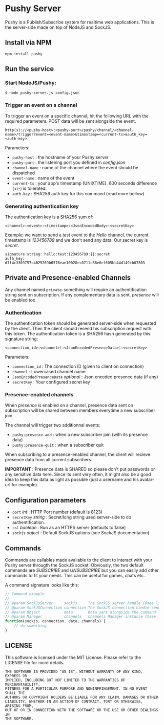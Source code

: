 # Pushy Server

Pushy is a Publish/Subscribe system for realtime web applications. 
This is the server-side made on top of NodeJS and SockJS.

## Install via NPM

```
npm install pushy
```

## Run the service

### Start NodeJS/Pushy:

```
$ node pushy-server.js config.json
```

### Trigger an event on a channel

To trigger an event on a specific channel, hit the following URL with the required parameters. POST data will be sent alongside the event.

``` 
http(s)://<pushy-host>:<pushy-port>/pushy/channel/<channel-name>/trigger?event=<event-name>&timestamp=<current-ts>&auth_key=<auth-key>
``` 

Parameters:
* ```pushy-host``` : the hostname of your Pushy server
* ```pushy-port``` : the listening port you defined in *config.json*
* ```channel-name``` : name of the channel where the event should be dispatched
* ```event-name``` : name of the event
* ```current-ts``` : your app's timestamp (UNIXTIME). 600 seconds difference (+/-) is tolerated.
* ```auth-key``` : SHA256 auth key for this command (read more bellow)

### Generating authentication key

The authentication key is a SHA256 sum of:

```
<channel>:<event>:<timestamp>:<JsonEncodedBody>:<secretKey>
``` 

Example: we want to send a *test* event to the *Hello* channel, the current timestamp is *123456789* and we don't send any data. Our secret key is *secret*.

```
signature string: hello:test:123456789:{}:secret
auth_key: d7f4c3309757c4025269b6576eae10028ec0711c88e6ef605bb44d149cb07803
```

## Private and Presence-enabled Channels

Any channel named ```private-```something will require an authentification string sent on subscription. If any complementary data is sent, *presence* will be enabled too. 

### Authentication

The authentication token should be generated server-side when requested by the client. Then the client should resend his subscription request with this token. 
The authentication token is a SHA256 hash generated by this signature string:

```
<connection_id>:<channel>[:<JsonEncodedPresenceData>]:<secretKey>
``` 

Parameters:
* ```connection_id``` : The connection ID (given to client on connection)
* ```channel``` : Lowercased channel name
* ```JsonEncodedPresenceData``` *optional* : Json encoded presence data (if any)
* ```secretKey``` : Your configured secret key

### Presence-enabled channels

When *presence* is enabled on a channel, presence data sent on subscription will be shared between members everytime a new subscriber join.

The channel will trigger two additionnal events:

* ```pushy:presence-add``` : when a new subscriber join (with its presence data)
* ```pushy:presence-quit``` : when a subscriber quit

When subscribing to a presence-enabled channel, the client will recieve presence data from all current subscribers.

**IMPORTANT** : Presence data is SHARED so please don't put passwords or any sensitive data here. Since its sent very often, it might also be a good idea to keep this data as light as possible (just a username and his avatar-url for example).

## Configuration parameters

* ```port``` *int* : HTTP Port number (default is 8123)
* ```secretKey``` *string* : Secret/long string used server-side to do authentification.
* ```ssl``` *boolean* : Run as an HTTPS server (defaults to false)
* ```sockjs``` *object* : Default SockJS options (see SockJS documentation)

## Commands

Commands are callables made available to the client to interact with your Pushy server througth the SockJS socket. Obviously, the two default commands are *SUBSCRIBE* and *UNSUBSCRIBE* but you can easily add other commands to fit your needs. This can be useful for games, chats etc..

A command signature looks like this:

``` javascript
// Command example
//
// @param SockJsServer     sockjs     The SockJS server handle (@see lib/sockjs-server.js)
// @param SockJSConnection connection The SockJS connection handle sending the command
// @param Object           data       Data sent alongside the command
// @param Manager          channels   Channels Manager instance (@see lib/manager.js)
function(sockjs, connection, data, channels) {
    // do something
} 
```

## LICENSE

This software is licensed under the MIT License. Please refer to the LICENSE file for more details.

```
THE SOFTWARE IS PROVIDED "AS IS", WITHOUT WARRANTY OF ANY KIND, EXPRESS OR
IMPLIED, INCLUDING BUT NOT LIMITED TO THE WARRANTIES OF MERCHANTABILITY,
FITNESS FOR A PARTICULAR PURPOSE AND NONINFRINGEMENT. IN NO EVENT SHALL THE
AUTHORS OR COPYRIGHT HOLDERS BE LIABLE FOR ANY CLAIM, DAMAGES OR OTHER
LIABILITY, WHETHER IN AN ACTION OF CONTRACT, TORT OR OTHERWISE, ARISING FROM,
OUT OF OR IN CONNECTION WITH THE SOFTWARE OR THE USE OR OTHER DEALINGS IN
THE SOFTWARE.
```